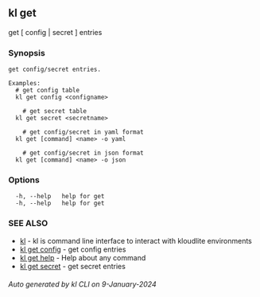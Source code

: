 ## kl get

get [ config | secret ] entries

### Synopsis

```
get config/secret entries.

Examples:
  # get config table
  kl get config <configname>

	# get secret table
  kl get secret <secretname>

	# get config/secret in yaml format
  kl get [command] <name> -o yaml

	# get config/secret in json format
  kl get [command] <name> -o json

```

### Options

```
  -h, --help   help for get
  -h, --help   help for get
```

### SEE ALSO

* [kl](kl.md)  - kl is command line interface to interact with kloudlite environments
* [kl get config](kl_get_config.md)  - get config entries
* [kl get help](kl_get_help.md)  - Help about any command
* [kl get secret](kl_get_secret.md)  - get secret entries

###### Auto generated by kl CLI on 9-January-2024
